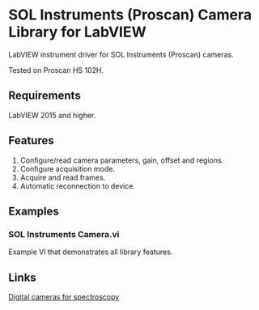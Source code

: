 # SOL Instruments (Proscan) Camera Library for LabVIEW
LabVIEW instrument driver for SOL Instruments (Proscan) cameras.

Tested on Proscan HS 102H.

## Requirements
LabVIEW 2015 and higher.

## Features
1. Configure/read camera parameters, gain, offset and regions.
2. Configure acquisition mode.
3. Acquire and read frames.
4. Automatic reconnection to device.

## Examples
### SOL Instruments Camera.vi
Example VI that demonstrates all library features.

## Links
[Digital cameras for spectroscopy](https://solinstruments.com/en/products/spectroscopy/digital-cameras/)
